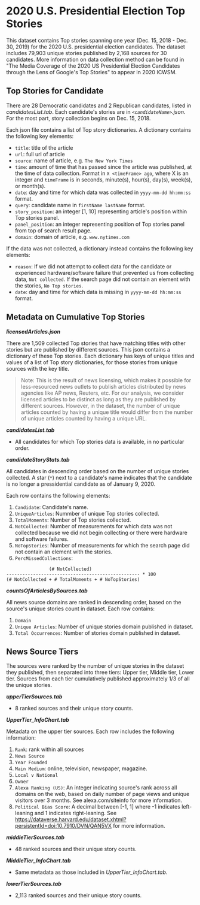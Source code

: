 # 2020 U.S. Presidential Election Top Stories
This dataset contains Top stories spanning one year (Dec. 15, 2018 - Dec. 30, 2019) for the 2020 U.S. presidential election candidates. The dataset includes 79,903 unique stories published by 2,168 sources for 30 candidates. More information on data collection method can be found in "The Media Coverage of the 2020 US Presidential Election Candidates through the Lens of Google's Top Stories" to appear in 2020 ICWSM. 

## Top Stories for Candidate
There are 28 Democratic candidates and 2 Republican candidates, listed in *candidatesList.tab*. Each candidate's stories are in *`<candidateName>`.json*. For the most part, story collection begins on Dec. 15, 2018. 

Each json file contains a list of Top story dictionaries. A dictionary contains the following key elements: 
* `title`: title of the article
* `url`: full url of article
* `source`: name of article, e.g. `The New York Times`
* `time`: amount of time that has passed since the article was published, at the time of data collection. Format in `X <timeFrame> ago`, where X is an integer and `timeFrame` is in seconds, minute(s), hour(s), day(s), week(s), or month(s). 
* `date`: day and time for which data was collected in `yyyy-mm-dd hh:mm:ss` format. 
* `query`: candidate name in `firstName lastName` format.
* `story_position`: an integer [1, 10] representing article's position within Top stories panel. 
* `panel_position`: an integer representing position of Top stories panel from top of search result page. 
* `domain`: domain of article, e.g. `www.nytimes.com`

If the data was not collected, a dictionary instead contains the following key elements:
* `reason`: If we did not attempt to collect data for the candidate or experienced hardware/software failure that prevented us from collecting data, `Not collected`. If the search page did not contain an element with the stories, `No Top stories`.
* `date`: day and time for which data is missing in `yyyy-mm-dd hh:mm:ss` format. 


## Metadata on Cumulative Top Stories
***licensedArticles.json***

There are 1,509 collected Top stories that have matching titles with other stories but are published by different sources. This json contains a dictionary of these Top stories. Each dictionary has keys of unique titles and values of a list of Top story dictionaries, for those stories from unique sources with the key title. 

> Note: This is the result of news licensing, which makes it possible for less-resourced news outlets to publish articles distributed by news agencies like AP news, Reuters, etc. For our analysis, we consider licensed articles to be distinct as long as they are published by different sources. However, in the dataset, the number of unique articles counted by having a unique title would differ from the number of unique articles counted by having a unique URL. 


***candidatesList.tab***
* All candidates for which Top stories data is available, in no particular order. 

***candidateStoryStats.tab***

All candidates in descending order based on the number of unique stories collected. A star (`*`) next to a candidate's name indicates that the candidate is no longer a pressidential candidate as of January 9, 2020. 

Each row contains the following elements:
1. `Candidate`: Candidate's name. 
2. `UniqueArticles`: Nummber of unique Top stories collected. 
3. `TotalMoments`: Number of Top stories collected. 
4. `NotCollected`: Number of measurements for which data was not collected because we did not begin collecting or there were hardware and software failures. 
5. `NoTopStories`: Number of measurements for which the search page did not contain an element with the stories. 
6. `PercMissedCollections`: 
```
                (# NotCollected)
-------------------------------------------------- * 100 
(# NotCollected + # TotalMoments + # NoTopStories)
```


***countsOfArticlesBySources.tab***

All news source domains are ranked in descending order, based on the source's unique stories count in dataset. Each row contains:
1. `Domain`
2. `Unique Articles`: Number of unique stories domain published in dataset. 
3. `Total Occurrences`: Number of stories domain published in dataset. 


## News Source Tiers
The sources were ranked by the number of unique stories in the dataset they published, then separated into three tiers: Upper tier, Middle tier, Lower tier. Sources from each tier cumulatively published approximately 1/3 of all the unique stories. 

***upperTierSources.tab***
* 8 ranked sources and their unique story counts. 

***UpperTier_InfoChart.tab***

Metadata on the upper tier sources. Each row includes the following information: 
1. `Rank`: rank within all sources
2. `News Source`
3. `Year Founded`
4. `Main Medium`: online, television, newspaper, magazine. 
5. `Local v National`
6. `Owner`
7. `Alexa Ranking (US)`: An integer indicating source's rank across all domains on the web, based on daily number of page views and unique visitors over 3 months. See alexa.com/siteinfo for more information.
8. `Political Bias Score`: A decimal between [-1, 1] where -1 indicates left-leaning and 1 indicates right-leaning. See https://dataverse.harvard.edu/dataset.xhtml?persistentId=doi:10.7910/DVN/QAN5VX for more information.

***middleTierSources.tab***
* 48 ranked sources and their unique story counts. 

***MiddleTier_InfoChart.tab***
* Same metadata as those included in *UpperTier_InfoChart.tab*. 

***lowerTierSources.tab***
* 2,113 ranked sources and their unique story counts.
